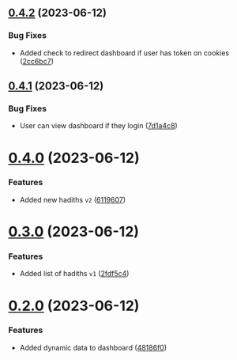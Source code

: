 ## [0.4.2](https://github.com/hossainchisty/HadithDaily/compare/v0.4.1...v0.4.2) (2023-06-12)


### Bug Fixes

* Added check to redirect dashboard if user has token on cookies ([2cc6bc7](https://github.com/hossainchisty/HadithDaily/commit/2cc6bc75d53ec1115714856b24e7be0adc09d120))



## [0.4.1](https://github.com/hossainchisty/HadithDaily/compare/v0.4.0...v0.4.1) (2023-06-12)


### Bug Fixes

* User can view dashboard if they login ([7d1a4c8](https://github.com/hossainchisty/HadithDaily/commit/7d1a4c80c3c5fc813dab4af152714e61061afa41))



# [0.4.0](https://github.com/hossainchisty/HadithDaily/compare/v0.3.0...v0.4.0) (2023-06-12)


### Features

* Added new hadiths `v2` ([6119607](https://github.com/hossainchisty/HadithDaily/commit/61196072294b41c045a62d74920a88c9d2055d9d))



# [0.3.0](https://github.com/hossainchisty/HadithDaily/compare/v0.2.0...v0.3.0) (2023-06-12)


### Features

* Added list of hadiths `v1` ([2fdf5c4](https://github.com/hossainchisty/HadithDaily/commit/2fdf5c46085bf4da86010e1a2656f9150cfae75e))



# [0.2.0](https://github.com/hossainchisty/HadithDaily/compare/v0.1.1...v0.2.0) (2023-06-12)


### Features

* Added dynamic data to dashboard ([48186f0](https://github.com/hossainchisty/HadithDaily/commit/48186f08c0a7eb4b70bfe607e8d015d6bce09fdd))



